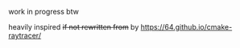 work in progress btw

heavily inspired ~~if not rewritten from~~ by https://64.github.io/cmake-raytracer/
